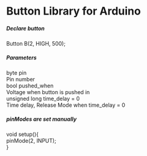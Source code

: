 <h1>Button Library for Arduino</h1>

<h5>Declare button</h5>
<div>
  Button B(2, HIGH, 500);
</div>

<h5>Parameters</h5>
<div>
  byte pin <br> Pin number <br>
  bool pushed_when <br> Voltage when button is pushed in <br>
  unsigned long time_delay = 0 <br> Time delay, Release Mode when time_delay = 0 <br>
</div>

<h5>pinModes are set manually </h5>
<div>
  void setup(){<br>
  <ensp> pinMode(2, INPUT);<br>
  }
</div>

